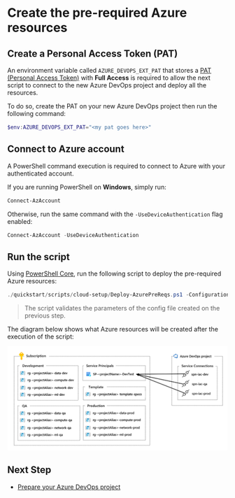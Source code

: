
# Create the pre-required Azure resources

## Create a Personal Access Token (PAT)

An environment variable called `AZURE_DEVOPS_EXT_PAT` that stores a [PAT (Personal Access Token)](https://docs.microsoft.com/en-us/azure/devops/organizations/accounts/use-personal-access-tokens-to-authenticate?view=azure-devops&tabs=preview-page) with **Full Access** is required to allow the next script to connect to the new Azure DevOps project and deploy all the resources.

To do so, create the PAT on your new Azure DevOps project then run the following command:

```powershell
$env:AZURE_DEVOPS_EXT_PAT="<my pat goes here>"
```

## Connect to Azure account

A PowerShell command execution is required to connect to Azure with your authenticated account.

If you are running PowerShell on **Windows**, simply run:

```powershell
Connect-AzAccount
```

Otherwise, run the same command with the `-UseDeviceAuthentication` flag enabled:

```powershell
Connect-AzAccount -UseDeviceAuthentication
```

## Run the script

Using [PowerShell Core](https://docs.microsoft.com/en-us/powershell/scripting/install/installing-powershell?view=powershell-7.1), run the following script to deploy the pre-required Azure resources:

```powershell
./quickstart/scripts/cloud-setup/Deploy-AzurePreReqs.ps1 -ConfigurationFile "quickstart/configs/cloud-setup/hol.json"
```

> The script validates the parameters of the config file created on the previous step.

The diagram below shows what Azure resources will be created after the execution of the script:

![Azure resources](./images/azure-prereqs-script.png)

## Next Step

* [Prepare your Azure DevOps project](./3a-azdo-setup-basic.md)
